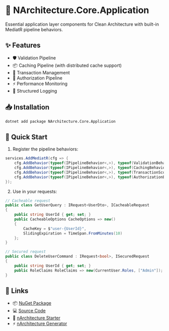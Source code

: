 # 🚀 NArchitecture.Core.Application

Essential application layer components for Clean Architecture with built-in MediatR pipeline behaviors.

## ✨ Features

- 🛡️ Validation Pipeline
- 📦 Caching Pipeline (with distributed cache support)
- 💾 Transaction Management
- 🔐 Authorization Pipeline
- ⚡ Performance Monitoring
- 📝 Structured Logging

## 📥 Installation

```bash
dotnet add package NArchitecture.Core.Application
```

## 🚦 Quick Start

1. Register the pipeline behaviors:

```csharp
services.AddMediatR(cfg => {
    cfg.AddBehavior(typeof(IPipelineBehavior<,>), typeof(ValidationBehavior<,>));
    cfg.AddBehavior(typeof(IPipelineBehavior<,>), typeof(CachingBehavior<,>));
    cfg.AddBehavior(typeof(IPipelineBehavior<,>), typeof(TransactionScopeBehavior<,>));
    cfg.AddBehavior(typeof(IPipelineBehavior<,>), typeof(AuthorizationBehavior<,>));
});
```

2. Use in your requests:

```csharp
// Cacheable request
public class GetUserQuery : IRequest<UserDto>, ICacheableRequest
{
    public string UserId { get; set; }
    public CacheableOptions CacheOptions => new() 
    { 
        CacheKey = $"user-{UserId}",
        SlidingExpiration = TimeSpan.FromMinutes(10)
    };
}

// Secured request
public class DeleteUserCommand : IRequest<bool>, ISecuredRequest
{
    public string UserId { get; set; }
    public RoleClaims RoleClaims => new(CurrentUser.Roles, ["Admin"]);
}
```

## 🔗 Links

- 📦 [NuGet Package](https://www.nuget.org/packages/NArchitecture.Core.Application)
- 💻 [Source Code](https://github.com/kodlamaio-projects/nArchitecture.Core)
- 🚀 [nArchitecture Starter](https://github.com/kodlamaio-projects/nArchitecture)
- ⚡ [nArchitecture Generator](https://github.com/kodlamaio-projects/nArchitecture.Gen)
